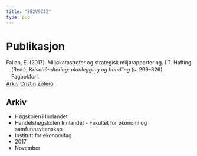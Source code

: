 ```yaml
---
title: "8B2V9ZI2"
type: pub
---
```

<h1>Publikasjon</h1>
<article id="csl-bib-container-8B2V9ZI2" class="csl-bib-container">
  <div class="csl-bib-body" style="line-height: 1.35; padding-left: 1em; text-indent:-1em;">
  <div class="csl-entry">Fallan, E. (2017). Milj&#xF8;katastrofer og strategisk milj&#xF8;rapportering. I T. Hafting (Red.), <i>Kriseh&#xE5;ndtering: planlegging og handling</i> (s. 299&#x2013;326). Fagbokforl.</div>
</div>
  <div class="csl-bib-buttons">
    <a href="#taxonomy-article-8B2V9ZI2" class="csl-bib-button">Arkiv</a>
    <a href alt="Cristin URL" class="csl-bib-button">Cristin</a>
    <a href alt="Zotero URL" class="csl-bib-button">Zotero</a>
  </div>
  <div id="csl-bib-meta-container-8B2V9ZI2"></div>
</article>
<div id="csl-bib-meta-8B2V9ZI2" class="csl-bib-meta">
  <article id="taxonomy-article-8B2V9ZI2" class="taxonomy-article">
    <h1>Arkiv</h1>
    <ul>
      <li>Høgskolen i Innlandet</li>
      <li>Handelshøgskolen Innlandet - Fakultet for økonomi og samfunnsvitenskap</li>
      <li>Institutt for økonomifag</li>
      <li>2017</li>
      <li>November</li>
    </ul>
  </article>
</div>
